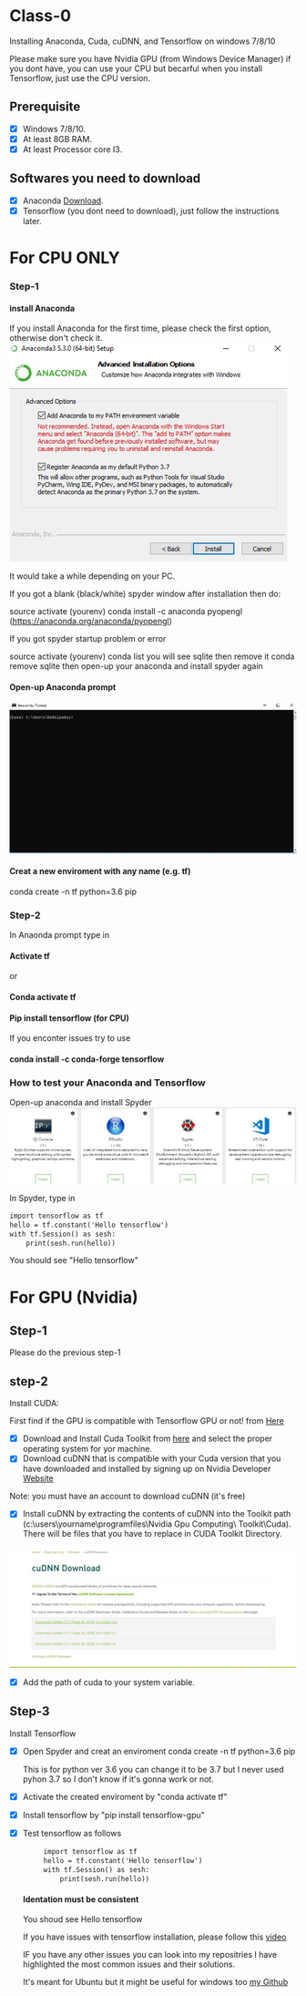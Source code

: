 # Class-0
Installing Anaconda, Cuda, cuDNN, and Tensorflow on windows 7/8/10

Please make sure you have Nvidia GPU (from Windows Device Manager) if you dont have, you can use your CPU but becarful when you install Tensorflow, just use the CPU version.

## Prerequisite
- [x] Windows 7/8/10.
- [x] At least 8GB RAM.
- [x] At least Processor core I3.

## Softwares you need to download

- [x] Anaconda [Download](https://www.anaconda.com/download/#windows).
- [x] Tensorflow (you dont need to download), just follow the instructions later.

# For CPU ONLY

### Step-1 
#### install Anaconda
If you install Anaconda for the first time, please check the first option, otherwise don't check it.
![Anaconda](./pics/Capture1.JPG)

It would take a while depending on your PC.

If you got a blank (black/white) spyder window after installation then do:

source activate (yourenv) conda install -c anaconda pyopengl (https://anaconda.org/anaconda/pyopengl)

If you got spyder startup problem or error

source activate (yourenv)
conda list
you will see  sqlite
then remove it 
conda remove sqlite 
then open-up your anaconda and install spyder again   
#### Open-up Anaconda prompt
![Anaconda](./pics/Capture2.JPG)
#### Creat a new enviroment with any name (e.g. tf)
conda create -n tf python=3.6 pip
### Step-2
In Anaonda prompt type in

#### Activate tf 
or
#### Conda activate tf

#### Pip install tensorflow (for CPU)
If you enconter issues try to use 
#### conda install -c conda-forge tensorflow 

### How to test your Anaconda and Tensorflow
Open-up anaconda and install Spyder
![Spyder](./pics/Capture3.JPG)

In Spyder, type in 

    import tensorflow as tf
    hello = tf.constant('Hello tensorflow')
    with tf.Session() as sesh:
        print(sesh.run(hello)) 
    
You should see "Hello tensorflow"

# For GPU (Nvidia)

## Step-1
Please do the previous step-1

## step-2
Install CUDA:

First find if the GPU is compatible with Tensorflow GPU or not! from [Here](https://developer.nvidia.com/cuda-gpus)
- [x] Download and Install Cuda Toolkit from [here](https://developer.nvidia.com/cuda-downloads) and select the proper operating system for yor machine.
- [x] Download cuDNN that is compatible with your Cuda version that you have downloaded and installed by signing up on Nvidia Developer [Website](https://developer.nvidia.com/cudnn)

Note: you must have an account to download cuDNN (it's free)
- [x] Install cuDNN by extracting the contents of cuDNN into the Toolkit path (c:\users\yourname\programfiles\Nvidia Gpu Computing\ Toolkit\Cuda). There will be files that you have to replace in CUDA Toolkit Directory.

![cuDNN](./pics/Capture4.JPG)

- [x] Add the path of cuda to your system variable.

## Step-3
Install Tensorflow

- [x] Open Spyder and creat an enviroment conda create -n tf python=3.6 pip

  This is for python ver 3.6 you can change it to be 3.7 but I never used pyhon 3.7 so I don't know if it's gonna work or not.
  
 - [x] Activate the created enviroment by "conda activate tf"
 - [x] Install tensorflow by "pip install tensorflow-gpu"
 - [x] Test tensorflow as follows 
 
            import tensorflow as tf
            hello = tf.constant('Hello tensorflow')
            with tf.Session() as sesh:
                print(sesh.run(hello))
   
   #### Identation must be consistent
   You shoud see Hello tensorflow
   
   If you have issues with tensorflow installation, please follow this [video](https://www.youtube.com/watch?v=uIm3DMprk7M&t=12s)
   
   IF you have any other issues you can look into my repositries I have highlighted the most common issues and their solutions.
   
   It's meant for Ubuntu but it might be useful for windows too [my Github](https://github.com/Abdelpakey?tab=repositories)
   
   







